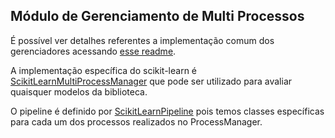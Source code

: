 ## Módulo de Gerenciamento de Multi Processos

É possível ver detalhes referentes a implementação comum dos gerenciadores acessando [esse readme]().

A implementação específica do scikit-learn é [ScikitLearnMultiProcessManager]() que pode ser utilizado para avaliar
quaisquer modelos da biblioteca.

O pipeline é definido por [ScikitLearnPipeline]() pois temos classes específicas para cada um dos processos realizados
no ProcessManager.
